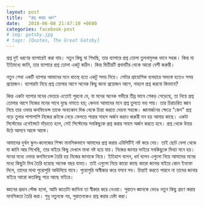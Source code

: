 ```yaml
---
layout: post
title:  "প্রশ্ন করার ধরণ"
date:   2018-06-08 21:47:10 +0600
categories: facebook-post
# img: gatsby.jpg
# tags: [Quotes, The Great Gatsby]
---
```

প্রশ্ন দুই ধরণের ব্যাপারেই করা যায়। নতুন কিছু যা শিখছি, তার ব্যাপারে প্রশ্ন তোলা তুলনামুলক ভাবে সহজ। কিন্ত যা ইতিমধ্যে জানি, তার ব্যাপারে প্রশ্ন তোলা একটু কঠিন। কিন্ত দ্বিতীয়টি প্রথমটির থেকে আরো বেশী জরুরী।

নতুন শেখা একটি ব্যাপার আমাদের মনে ধাতস্থ হতে একটু সময় নিয়ে। সেটার প্রায়োগিক ব্যবহারে অভ্যস্ত হতেও সময় প্রয়োজন। ব্যাপারটা নিয়ে প্রশ্ন তোলার আগে অনেক কিছু জানা প্রয়োজন আগে, নাহলে প্রশ্ন করবো কিভাবে?

কিন্ত একটা ব্যাপার মনের ভেতরে এতোই পুরনো যে, যা মনের অনেক গভীরে তীব্র ভাবে শেকড় গেড়েছে, তা নিয়ে প্রশ্ন তোলার আগে নিজের মনের সাথে যুদ্ধে নামতে হয়; কেননা আমাদের মনে প্রশ্ন তুলতে ভয় পায়। তার চিরাচরিত জ্ঞান নিয়ে তার ওভার কনফিডেন্স তাকে অন্যকোন দিক থেকে চিন্তা করতে দেয়না সহজে। জ্ঞানার্জনের ক্ষেত্রে "কেন" প্রশ্ন গড়ে তুলার পাশাপাশি নিজের রুটকে নেড়ে ফেলতে পারার সাহস অর্জন করাও জরুরী মন হয় আমার কাছে। একটা সিস্টেমের এগেইন্সটে দাঁড়াতে হলে, সেই সিস্টেমের সবকিছুকে প্রশ্ন করার সাহস অর্জন করতে হবে। প্রশ্ন থেকে উত্তর উঠে আসবে আস্তে আস্তে।

আমাদের দুর্বল স্কুল-কলেজের শিক্ষা মানসিকভাবে আমাদের প্রশ্ন করার এবিলিটিই নষ্ট করে দেয়। তাই ছোট বেলা থেকে যা জানি আর শিখেছি, তার বাইরে কিছু দেখলে মাথা নষ্ট হয়ে যায়। নিজের জানার ভাইরে সবকিছুকে মিথ্যা মনে হয়। মনের মধ্যে ওভার কনফিডেন্স তৈরি হয় নিজের জানাকে নিয়ে। ইতিহাস বলেন, ধর্ম বলেন এগুলো নিয়ে আমাদের মনের মধ্যে কিছুটা মিথ তৈরি হয়েছে অনেক বছর যাবত। তাই এগুলো নিয়ে কারো কাছে কারো জানার বাইরে কোন ইনফো দিলে, তাদের মাথা পুরোপুরি আউলিয়ে যাবে। পুরোপুরি অস্বীকার করে বসবে সব। চিন্তাই করতে পারবে না তাদের জানার বাইরে আরো কতকিছু পরে আছে বাইরে।

জ্ঞানের প্রধান স্টেজ হলো, আমি কতোটা জানিনা তা স্বীকার করে নেওয়া। পুরাতন জ্ঞানকে ভেঙে নতুন কিছু গ্রহণ করার মানসিকতা তৈরি করা। শুধু নতুনকে নয়, পুরাতনকেও প্রশ্ন করার চেষ্টা করা।